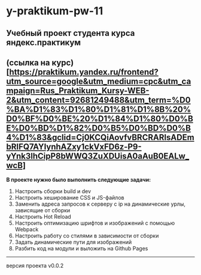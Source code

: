 # y-praktikum-pw-11
## Учебный проект студента курса яндекс.практикум
(ссылка на курс)[https://praktikum.yandex.ru/frontend?utm_source=google&utm_medium=cpc&utm_campaign=Rus_Praktikum_Kursy-WEB-2&utm_content=92681249488&utm_term=%D0%BA%D1%83%D1%80%D1%81%D1%8B%20%D0%BF%D0%BE%20%D1%84%D1%80%D0%BE%D0%BD%D1%82%D0%B5%D0%BD%D0%B4%D1%83&gclid=Cj0KCQiAovfvBRCRARIsADEmbRIFQ7AYIynhAZxy1ckVxFD6z-P9-yYnk3lhCipP8bWWQ3ZuXDUisA0aAuB0EALw_wcB]
---
**В проекте нужно было выполнить следующие задачи:**
1. Настроить сборки build и dev
2. Настроить хеширование CSS и JS-файлов
3. Заменить адреса запросов к серверу с ip на динамические урлы, зависящие от сборки
4. Настроить Hot Reload
5. Настроить оптимизацию шрифтов и изображений с помощью Webpack
6. Настроить работу со стилями в зависимости от сборки
7. Задать динамические пути для изображений
8. Разбить код на модули и выложить на Github Pages

***
версия проекта v0.0.2

